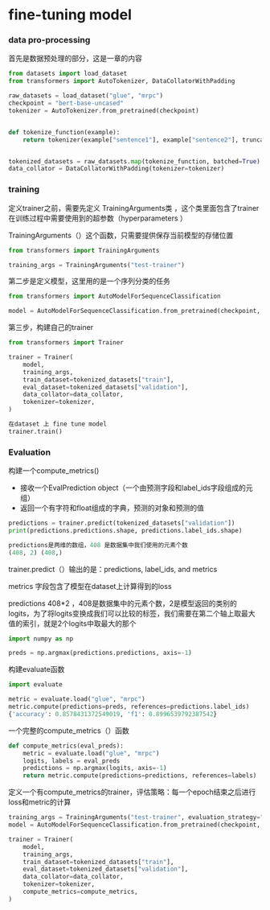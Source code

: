# fine-tuning model



### data pro-processing

 首先是数据预处理的部分，这是一章的内容

```python
from datasets import load_dataset
from transformers import AutoTokenizer, DataCollatorWithPadding

raw_datasets = load_dataset("glue", "mrpc")
checkpoint = "bert-base-uncased"
tokenizer = AutoTokenizer.from_pretrained(checkpoint)


def tokenize_function(example):
    return tokenizer(example["sentence1"], example["sentence2"], truncation=True)


tokenized_datasets = raw_datasets.map(tokenize_function, batched=True)
data_collator = DataCollatorWithPadding(tokenizer=tokenizer)
```



### training

定义trainer之前，需要先定义 TrainingArguments类 ，这个类里面包含了trainer在训练过程中需要使用到的超参数（hyperparameters ）

TrainingArguments（）这个函数，只需要提供保存当前模型的存储位置

```python
from transformers import TrainingArguments

training_args = TrainingArguments("test-trainer")
```



第二步是定义模型，这里用的是一个序列分类的任务

```python
from transformers import AutoModelForSequenceClassification

model = AutoModelForSequenceClassification.from_pretrained(checkpoint, num_labels=2)
```



第三步，构建自己的trainer

```python 
from transformers import Trainer

trainer = Trainer(
    model,
    training_args,
    train_dataset=tokenized_datasets["train"],
    eval_dataset=tokenized_datasets["validation"],
    data_collator=data_collator,
    tokenizer=tokenizer,
)

在dataset 上 fine tune model
trainer.train()
```



### Evaluation

构建一个compute_metrics()

+ 接收一个EvalPrediction object（一个由预测字段和label_ids字段组成的元组）
+ 返回一个有字符和float组成的字典，预测的对象和预测的值



```python
predictions = trainer.predict(tokenized_datasets["validation"])
print(predictions.predictions.shape, predictions.label_ids.shape)

predictions是两维的数组，408 是数据集中我们使用的元素个数
(408, 2) (408,)
```



trainer.predict（）输出的是：predictions, label_ids, and metrics

metrics 字段包含了模型在dataset上计算得到的loss

predictions 408*2 ，408是数据集中的元素个数，2是模型返回的类别的logits，为了将logits变换成我们可以比较的标签，我们需要在第二个轴上取最大值的索引，就是2个logits中取最大的那个

```python
import numpy as np

preds = np.argmax(predictions.predictions, axis=-1)
```



构建evaluate函数

```python
import evaluate

metric = evaluate.load("glue", "mrpc")
metric.compute(predictions=preds, references=predictions.label_ids)
{'accuracy': 0.8578431372549019, 'f1': 0.8996539792387542}
```





一个完整的compute_metrics（）函数

```python
def compute_metrics(eval_preds):
    metric = evaluate.load("glue", "mrpc")
    logits, labels = eval_preds
    predictions = np.argmax(logits, axis=-1)
    return metric.compute(predictions=predictions, references=labels)
```



定义一个有compute_metrics的trainer，评估策略：每一个epoch结束之后进行loss和metric的计算

```python
training_args = TrainingArguments("test-trainer", evaluation_strategy="epoch")
model = AutoModelForSequenceClassification.from_pretrained(checkpoint, num_labels=2)

trainer = Trainer(
    model,
    training_args,
    train_dataset=tokenized_datasets["train"],
    eval_dataset=tokenized_datasets["validation"],
    data_collator=data_collator,
    tokenizer=tokenizer,
    compute_metrics=compute_metrics,
)
```

